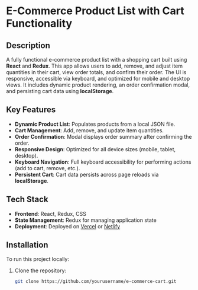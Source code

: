 # E-Commerce Product List with Cart Functionality

## Description
A fully functional e-commerce product list with a shopping cart built using **React** and **Redux**. This app allows users to add, remove, and adjust item quantities in their cart, view order totals, and confirm their order. The UI is responsive, accessible via keyboard, and optimized for mobile and desktop views. It includes dynamic product rendering, an order confirmation modal, and persisting cart data using **localStorage**.

## Key Features
- **Dynamic Product List**: Populates products from a local JSON file.
- **Cart Management**: Add, remove, and update item quantities.
- **Order Confirmation**: Modal displays order summary after confirming the order.
- **Responsive Design**: Optimized for all device sizes (mobile, tablet, desktop).
- **Keyboard Navigation**: Full keyboard accessibility for performing actions (add to cart, remove, etc.).
- **Persistent Cart**: Cart data persists across page reloads via **localStorage**.

## Tech Stack
- **Frontend**: React, Redux, CSS
- **State Management**: Redux for managing application state
- **Deployment**: Deployed on [Vercel](https://vercel.com/) or [Netlify](https://www.netlify.com/)

## Installation
To run this project locally:

1. Clone the repository:
   ```bash
   git clone https://github.com/yourusername/e-commerce-cart.git
